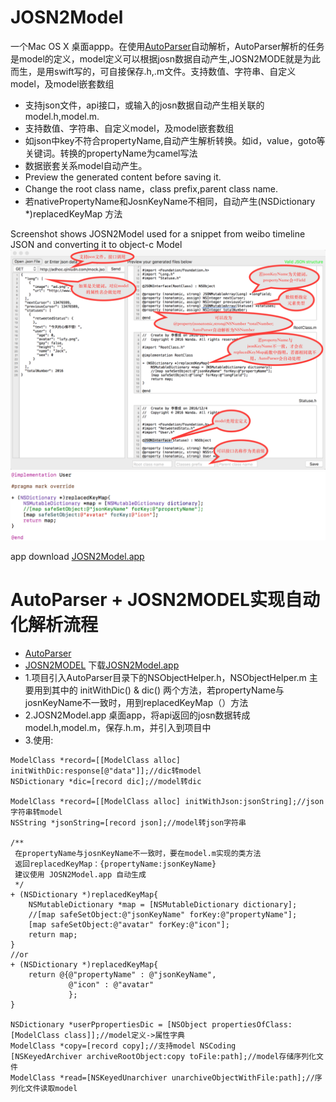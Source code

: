 JOSN2Model
==========
一个Mac OS X 桌面appp。在使用[AutoParser](https://github.com/LarryPage/AutoParser)自动解析，AutoParser解析的任务是model的定义，model定义可以根据josn数据自动产生,JOSN2MODE就是为此而生，是用swift写的，可自接保存.h,.m文件。支持数值、字符串、自定义model，及model嵌套数组
* 支持json文件，api接口，或输入的josn数据自动产生相关联的model.h,model.m.
* 支持数值、字符串、自定义model，及model嵌套数组
* 如json中key不符合propertyName,自动产生解析转换。如id，value，goto等关键词。转换的propertyName为camel写法
* 数据嵌套关系model自动产生。
* Preview the generated content before saving it.
* Change the root class name，class prefix,parent class name.
* 若nativePropertyName和JosnKeyName不相同，自动产生(NSDictionary *)replacedKeyMap 方法

Screenshot shows JOSN2Model used for a snippet from weibo timeline JSON and converting it to object-c Model
![alt tag](https://github.com/LarryPage/JOSN2Model/blob/master/screen001.png)
![alt tag](https://github.com/LarryPage/JOSN2Model/blob/master/screen004.png)

app download
[JOSN2Model.app](https://github.com/LarryPage/JOSN2Model/blob/master/JOSN2Model.app.zip)


AutoParser + JOSN2MODEL实现自动化解析流程
==========
* [AutoParser](https://github.com/LarryPage/AutoParser)
* [JOSN2MODEL](https://github.com/LarryPage/JOSN2Model)   下载<a href="http://adhoc.qiniudn.com/JOSN2Model.app.zip">JOSN2Model.app</a>
* 1.项目引入AutoParser目录下的NSObjectHelper.h，NSObjectHelper.m 主要用到其中的 initWithDic() & dic() 两个方法，若propertyName与josnKeyName不一致时，用到replacedKeyMap（）方法
* 2.JOSN2Model.app 桌面app，将api返回的josn数据转成model.h,model.m，保存.h.m，并引入到项目中
* 3.使用:
```
ModelClass *record=[[ModelClass alloc] initWithDic:response[@"data"]];//dic转model
NSDictionary *dic=[record dic];//model转dic

ModelClass *record=[[ModelClass alloc] initWithJson:jsonString];//json字符串转model
NSString *jsonString=[record json];//model转json字符串

/**
 在propertyName与josnKeyName不一致时，要在model.m实现的类方法
 返回replacedKeyMap：{propertyName:jsonKeyName}
 建议使用 JOSN2Model.app 自动生成
 */
+ (NSDictionary *)replacedKeyMap{ 
    NSMutableDictionary *map = [NSMutableDictionary dictionary];
    //[map safeSetObject:@"jsonKeyName" forKey:@"propertyName"];
    [map safeSetObject:@"avatar" forKey:@"icon"];
    return map;
}
//or
+ (NSDictionary *)replacedKeyMap{ 
    return @{@"propertyName" : @"jsonKeyName",
             @"icon" : @"avatar"
             };
}

NSDictionary *userPpropertiesDic = [NSObject propertiesOfClass:[ModelClass class]];//model定义->属性字典
ModelClass *copy=[record copy];//支持model NSCoding
[NSKeyedArchiver archiveRootObject:copy toFile:path];//model存储序列化文件
ModelClass *read=[NSKeyedUnarchiver unarchiveObjectWithFile:path];//序列化文件读取model
```
